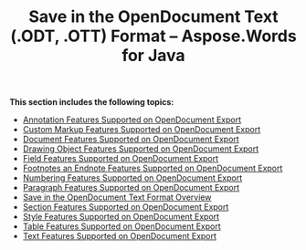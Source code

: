 ﻿---
title: Save in the OpenDocument Text (.ODT, .OTT) Format – Aspose.Words for Java
articleTitle: Save in the OpenDocument Text (.ODT, .OTT) Format
linktitle: Save in the OpenDocument Text (.ODT, .OTT) Format
description: "Export to ODT format using various saving features in Java."
type: docs
weight: 130
url: /java/save-in-the-opendocument-text-odt-ott-format/
---

**This section includes the following topics:** 

- [Annotation Features Supported on OpenDocument Export](/words/java/annotation-features-supported-on-opendocument-export/)
- [Custom Markup Features Supported on OpenDocument Export](/words/java/custom-markup-features-supported-on-opendocument-export/)
- [Document Features Supported on OpenDocument Export](/words/java/document-features-supported-on-opendocument-export/)
- [Drawing Object Features Supported on OpenDocument Export](/words/java/drawing-object-features-supported-on-opendocument-export/)
- [Field Features Supported on OpenDocument Export](/words/java/field-features-supported-on-opendocument-export/)
- [Footnotes an Endnote Features Supported on OpenDocument Export](/words/java/footnotes-and-endnote-features-supported-on-opendocument-export/)
- [Numbering Features Supported on OpenDocument Export](/words/java/numbering-features-supported-on-opendocument-export/)
- [Paragraph Features Supported on OpenDocument Export](/words/java/paragraph-features-supported-on-opendocument-export/)
- [Save in the OpenDocument Text Format Overview](/words/java/save-in-the-opendocument-text-format-overview/)
- [Section Features Supported on OpenDocument Export](/words/java/section-features-supported-on-opendocument-export/)
- [Style Features Supported on OpenDocument Export](/words/java/style-features-supported-on-opendocument-export/)
- [Table Features Supported on OpenDocument Export](/words/java/table-features-supported-on-opendocument-export/)
- [Text Features Supported on OpenDocument Export](/words/java/text-features-supported-on-opendocument-export/)

